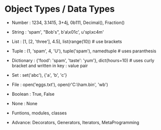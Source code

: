 # Object Types / Data Types

- Number : 1234, 3.1415, 3+4j, 0b111, Decimal(), Fraction()
- String : 'spam', "Bob's", b'a\x01c', u'sp\xc4m'
- List : [1, [2, 'three'], 4.5], list(range(10))                  # use brackets
- Tuple : (1, 'spam', 4, 'U'), tuple('spam'), namedtuple          # uses paranthesis 
- Dictionary : {'food': 'spam', 'taste': 'yum'}, dict(hours=10)   # uses curly bracket and written in  key : value pair

- Set : set('abc'), {'a', 'b', 'c'} 

- File : open('eggs.txt'), open(r'C:\ham.bin', 'wb')

- Boolean : True, False
- None : None
- Funtions, modules, classes

- Advance: Decorators, Generators, Iterators, MetaProgramming